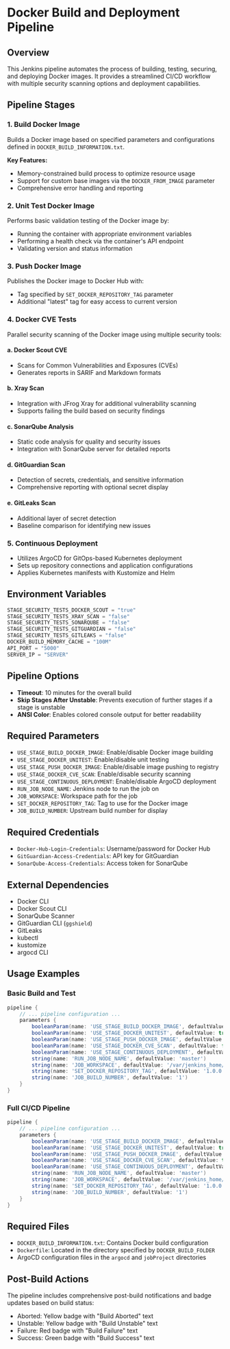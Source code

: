 # Docker Build and Deployment Pipeline

## Overview

This Jenkins pipeline automates the process of building, testing, securing, and deploying Docker images. It provides a streamlined CI/CD workflow with multiple security scanning options and deployment capabilities.

## Pipeline Stages

### 1. Build Docker Image

Builds a Docker image based on specified parameters and configurations defined in `DOCKER_BUILD_INFORMATION.txt`.

**Key Features:**

- Memory-constrained build process to optimize resource usage
- Support for custom base images via the `DOCKER_FROM_IMAGE` parameter
- Comprehensive error handling and reporting

### 2. Unit Test Docker Image

Performs basic validation testing of the Docker image by:

- Running the container with appropriate environment variables
- Performing a health check via the container's API endpoint
- Validating version and status information

### 3. Push Docker Image

Publishes the Docker image to Docker Hub with:

- Tag specified by `SET_DOCKER_REPOSITORY_TAG` parameter
- Additional "latest" tag for easy access to current version

### 4. Docker CVE Tests

Parallel security scanning of the Docker image using multiple security tools:

#### a. Docker Scout CVE

- Scans for Common Vulnerabilities and Exposures (CVEs)
- Generates reports in SARIF and Markdown formats

#### b. Xray Scan

- Integration with JFrog Xray for additional vulnerability scanning
- Supports failing the build based on security findings

#### c. SonarQube Analysis

- Static code analysis for quality and security issues
- Integration with SonarQube server for detailed reports

#### d. GitGuardian Scan

- Detection of secrets, credentials, and sensitive information
- Comprehensive reporting with optional secret display

#### e. GitLeaks Scan

- Additional layer of secret detection
- Baseline comparison for identifying new issues

### 5. Continuous Deployment

- Utilizes ArgoCD for GitOps-based Kubernetes deployment
- Sets up repository connections and application configurations
- Applies Kubernetes manifests with Kustomize and Helm

## Environment Variables

```groovy
STAGE_SECURITY_TESTS_DOCKER_SCOUT = "true"
STAGE_SECURITY_TESTS_XRAY_SCAN = "false"
STAGE_SECURITY_TESTS_SONARQUBE = "false"
STAGE_SECURITY_TESTS_GITGUARDIAN = "false"
STAGE_SECURITY_TESTS_GITLEAKS = "false"
DOCKER_BUILD_MEMORY_CACHE = "100M"
API_PORT = "5000"
SERVER_IP = "SERVER"
```

## Pipeline Options

- **Timeout**: 10 minutes for the overall build
- **Skip Stages After Unstable**: Prevents execution of further stages if a stage is unstable
- **ANSI Color**: Enables colored console output for better readability

## Required Parameters

- `USE_STAGE_BUILD_DOCKER_IMAGE`: Enable/disable Docker image building
- `USE_STAGE_DOCKER_UNITEST`: Enable/disable unit testing
- `USE_STAGE_PUSH_DOCKER_IMAGE`: Enable/disable image pushing to registry
- `USE_STAGE_DOCKER_CVE_SCAN`: Enable/disable security scanning
- `USE_STAGE_CONTINUOUS_DEPLOYMENT`: Enable/disable ArgoCD deployment
- `RUN_JOB_NODE_NAME`: Jenkins node to run the job on
- `JOB_WORKSPACE`: Workspace path for the job
- `SET_DOCKER_REPOSITORY_TAG`: Tag to use for the Docker image
- `JOB_BUILD_NUMBER`: Upstream build number for display

## Required Credentials

- `Docker-Hub-Login-Credentials`: Username/password for Docker Hub
- `GitGuardian-Access-Credentials`: API key for GitGuardian
- `SonarQube-Access-Credentials`: Access token for SonarQube

## External Dependencies

- Docker CLI
- Docker Scout CLI
- SonarQube Scanner
- GitGuardian CLI (`ggshield`)
- GitLeaks
- kubectl
- kustomize
- argocd CLI

## Usage Examples

### Basic Build and Test

```groovy
pipeline {
    // ... pipeline configuration ...
    parameters {
        booleanParam(name: 'USE_STAGE_BUILD_DOCKER_IMAGE', defaultValue: true)
        booleanParam(name: 'USE_STAGE_DOCKER_UNITEST', defaultValue: true)
        booleanParam(name: 'USE_STAGE_PUSH_DOCKER_IMAGE', defaultValue: false)
        booleanParam(name: 'USE_STAGE_DOCKER_CVE_SCAN', defaultValue: false)
        booleanParam(name: 'USE_STAGE_CONTINUOUS_DEPLOYMENT', defaultValue: false)
        string(name: 'RUN_JOB_NODE_NAME', defaultValue: 'master')
        string(name: 'JOB_WORKSPACE', defaultValue: '/var/jenkins_home/workspace/my-project')
        string(name: 'SET_DOCKER_REPOSITORY_TAG', defaultValue: '1.0.0')
        string(name: 'JOB_BUILD_NUMBER', defaultValue: '1')
    }
}
```

### Full CI/CD Pipeline

```groovy
pipeline {
    // ... pipeline configuration ...
    parameters {
        booleanParam(name: 'USE_STAGE_BUILD_DOCKER_IMAGE', defaultValue: true)
        booleanParam(name: 'USE_STAGE_DOCKER_UNITEST', defaultValue: true)
        booleanParam(name: 'USE_STAGE_PUSH_DOCKER_IMAGE', defaultValue: true)
        booleanParam(name: 'USE_STAGE_DOCKER_CVE_SCAN', defaultValue: true)
        booleanParam(name: 'USE_STAGE_CONTINUOUS_DEPLOYMENT', defaultValue: true)
        string(name: 'RUN_JOB_NODE_NAME', defaultValue: 'master')
        string(name: 'JOB_WORKSPACE', defaultValue: '/var/jenkins_home/workspace/my-project')
        string(name: 'SET_DOCKER_REPOSITORY_TAG', defaultValue: '1.0.0')
        string(name: 'JOB_BUILD_NUMBER', defaultValue: '1')
    }
}
```

## Required Files

- `DOCKER_BUILD_INFORMATION.txt`: Contains Docker build configuration
- `Dockerfile`: Located in the directory specified by `DOCKER_BUILD_FOLDER`
- ArgoCD configuration files in the `argocd` and `jobProject` directories

## Post-Build Actions

The pipeline includes comprehensive post-build notifications and badge updates based on build status:

- Aborted: Yellow badge with "Build Aborted" text
- Unstable: Yellow badge with "Build Unstable" text
- Failure: Red badge with "Build Failure" text
- Success: Green badge with "Build Success" text
